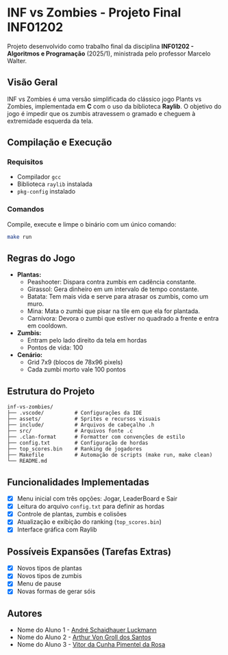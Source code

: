 # INF vs Zombies - Projeto Final INF01202

Projeto desenvolvido como trabalho final da disciplina **INF01202 - Algoritmos e Programação** (2025/1), ministrada pelo professor Marcelo Walter.

## Visão Geral

INF vs Zombies é uma versão simplificada do clássico jogo Plants vs Zombies, implementada em **C** com o uso da biblioteca **Raylib**. O objetivo do jogo é impedir que os zumbis atravessem o gramado e cheguem à extremidade esquerda da tela.

## Compilação e Execução

### Requisitos

* Compilador `gcc`
* Biblioteca `raylib` instalada
* `pkg-config` instalado

### Comandos

Compile, execute e limpe o binário com um único comando:

```bash
make run
```

## Regras do Jogo

* **Plantas:**
  * Peashooter: Dispara contra zumbis em cadência constante.
  * Girassol: Gera dinheiro em um intervalo de tempo constante.
  * Batata: Tem mais vida e serve para atrasar os zumbis, como um muro.
  * Mina: Mata o zumbi que pisar na tile em que ela for plantada.
  * Carnívora: Devora o zumbi que estiver no quadrado a frente e entra em cooldown.
* **Zumbis:**
  * Entram pelo lado direito da tela em hordas
  * Pontos de vida: 100
* **Cenário:**
  * Grid 7x9 (blocos de 78x96 pixels)
  * Cada zumbi morto vale 100 pontos

## Estrutura do Projeto

```
inf-vs-zombies/
├── .vscode/          # Configurações da IDE
├── assets/           # Sprites e recursos visuais
├── include/          # Arquivos de cabeçalho .h
├── src/              # Arquivos fonte .c
├── .clan-format      # Formatter com convenções de estilo
├── config.txt        # Configuração de hordas
├── top_scores.bin    # Ranking de jogadores
├── Makefile          # Automação de scripts (make run, make clean)
└── README.md
```

## Funcionalidades Implementadas

* [X] Menu inicial com três opções: Jogar, LeaderBoard e Sair
* [X] Leitura do arquivo `config.txt` para definir as hordas
* [X] Controle de plantas, zumbis e colisões
* [X] Atualização e exibição do ranking (`top_scores.bin`)
* [X] Interface gráfica com Raylib

## Possíveis Expansões (Tarefas Extras)

* [X] Novos tipos de plantas
* [X] Novos tipos de zumbis
* [X] Menu de pause
* [X] Novas formas de gerar sóis

## Autores

* Nome do Aluno 1 - [André Schaidhauer Luckmann](mailto:601117@inf.ufrgs.br)
* Nome do Aluno 2 - [Arthur Von Groll dos Santos](mailto:602432@inf.ufrgs.br)
* Nome do Aluno 3 - [Vitor da Cunha Pimentel da Rosa](mailto:598732@inf.ufrgs.br)
